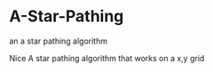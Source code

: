 # A-Star-Pathing
an a star pathing algorithm

Nice A star pathing algorithm that works on a x,y grid
